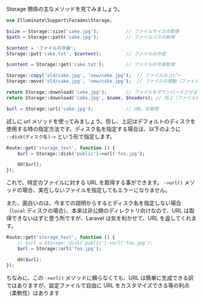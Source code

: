 Storage 関係の主なメソッドを見てみましょう。

```php
use Illuminate\Support\Facades\Storage;

$size = Storage::size('cake.jpg');          // ファイルサイズの取得
$path = Storage::path('cake.jpg');          // ファイルパスの取得

$content = 'ファイルの中身';
Storage::put('cake.txt', $content);         // ファイルの作成

$content = Storage::get('cake.txt');        // ファイルの中身取得

Storage::copy('old/cake.jpg', 'new/cake.jpg');  // ファイルのコピー
Storage::move('old/cake.jpg', 'new/cake.jpg');  // ファイルの移動（ファイル名変更）

return Storage::download('cake.jpg');       // ファイルをダウンロードさせる
return Storage::download('cake.jpg', $name, $headers); // 同上（ファイル名やヘッダーも指定）

$url = Storage::url('cake.jpg');            // URL を取得
```

試しに url メソッドを使ってみましょう。但し、上記はデフォルトのディスクを使用する時の指定方法です。ディスク名を指定する場合は、以下のように `::disk(ディスク名)->` という形で指定します。

```php
Route::get('storage_test', function () {
    $url = Storage::disk('public')->url('foo.jpg');

    dd($url);
});
```

これで、特定のファイルに対する URL を取得する事ができます。
`->url()` メソッドの場合、実在しないファイルを指定してもエラーになりません。

また、面白いのは、今までの説明からするとディスク名を指定しない場合（`local` ディスクの場合）、本来は非公開のディレクトリ向けなので、URL は取得できないはずと思う所ですが、Laravel は気を利かせて、URL を返してくれます。

```php
Route::get('storage_test', function () {
    // $url = Storage::disk('public')->url('foo.jpg');
    $url = Storage::url('foo.jpg');

    dd($url);
});
```

ちなみに、この `->url()` メソッドに頼らなくても、URL は簡単に生成できる訳ではありますが、設定ファイルで自由に URL をカスタマイズできる等の利点（柔軟性）はあります
